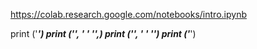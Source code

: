 https://colab.research.google.com/notebooks/intro.ipynb

print ('*****************')
print ('*', '              ' '*',)
print ('*', '              ' '*')
print ('*****************')



















































































